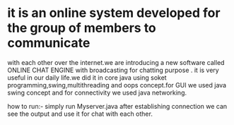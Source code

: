 # it is an online system developed for the group of members to communicate 
with each other over the internet.we are introducing a new software called ONLINE CHAT ENGINE with broadcasting for chatting purpose .
it is very useful in our daily life.we did it in core java using soket programming,swing,multithreading and oops concept.for GUI 
we used java swing concept and for connectivity we used java networking.

how to run:- simply run Myserver.java
after establishing connection we can see the output and use it for chat with each other.

